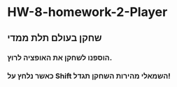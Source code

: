 # HW-8-homework-2-Player

## שחקן בעולם תלת ממדי

### הוספנו לשחקן את האופציה לרוץ.
### כאשר נלחץ על Shift השמאלי מהירות השחקן תגדל!
 
